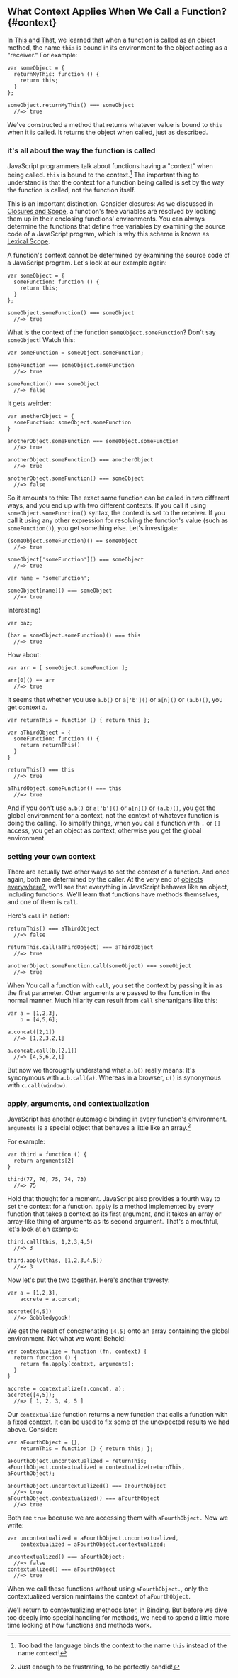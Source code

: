 ## What Context Applies When We Call a Function? {#context}

In [This and That](#this), we learned that when a function is called as an object method, the name `this` is bound in its environment to the object acting as a "receiver." For example:

    var someObject = {
      returnMyThis: function () {
        return this;
      }
    };

    someObject.returnMyThis() === someObject
      //=> true

We've constructed a method that returns whatever value is bound to `this` when it is called. It returns the object when called, just as described.

### it's all about the way the function is called

JavaScript programmers talk about functions having a "context" when being called. `this` is bound to the context.[^toobad] The important thing to understand is that the context for a function being called is set by the way the function is called, not the function itself.

[^toobad]: Too bad the language binds the context to the name `this` instead of the name `context`!

This is an important distinction. Consider closures: As we discussed in [Closures and Scope](#closures), a function's free variables are resolved by looking them up in their enclosing functions' environments. You can always determine the functions that define free variables by examining the source code of a JavaScript program, which is why this scheme is known as [Lexical Scope].

[Lexical Scope]: https://en.wikipedia.org/wiki/Scope_(computer_science)#Lexical_scoping

A function's context cannot be determined by examining the source code of a JavaScript program. Let's look at our example again:

    var someObject = {
      someFunction: function () {
        return this;
      }
    };

    someObject.someFunction() === someObject
      //=> true

What is the context of the function `someObject.someFunction`? Don't say `someObject`! Watch this:

    var someFunction = someObject.someFunction;

    someFunction === someObject.someFunction
      //=> true

    someFunction() === someObject
      //=> false

It gets weirder:

    var anotherObject = {
      someFunction: someObject.someFunction
    }

    anotherObject.someFunction === someObject.someFunction
      //=> true

    anotherObject.someFunction() === anotherObject
      //=> true

    anotherObject.someFunction() === someObject
      //=> false

So it amounts to this: The exact same function can be called in two different ways, and you end up with two different contexts. If you call it using `someObject.someFunction()` syntax, the context is set to the receiver. If you call it using any other expression for resolving the function's value (such as `someFunction()`), you get something else. Let's investigate:

    (someObject.someFunction)() == someObject
      //=> true

    someObject['someFunction']() === someObject
      //=> true

    var name = 'someFunction';

    someObject[name]() === someObject
      //=> true

Interesting!

    var baz;

    (baz = someObject.someFunction)() === this
      //=> true

How about:

    var arr = [ someObject.someFunction ];

    arr[0]() == arr
      //=> true

It seems that whether you use `a.b()` or `a['b']()` or `a[n]()` or `(a.b)()`, you get context `a`.

    var returnThis = function () { return this };

    var aThirdObject = {
      someFunction: function () {
        return returnThis()
      }
    }

    returnThis() === this
      //=> true

    aThirdObject.someFunction() === this
      //=> true

And if you don't use `a.b()` or `a['b']()` or `a[n]()` or `(a.b)()`, you get the global environment for a context, not the context of whatever function is doing the calling. To simplify things, when you call a function with `.` or `[]` access, you get an object as context, otherwise you get the global environment.

### setting your own context

There are actually two other ways to set the context of a function. And once again, both are determined by the caller. At the very end of [objects everywhere?](#objectseverywhere), we'll see that everything in JavaScript behaves like an object, including functions. We'll learn that functions have methods themselves, and one of them is `call`.

Here's `call` in action:

    returnThis() === aThirdObject
      //=> false

    returnThis.call(aThirdObject) === aThirdObject
      //=> true

    anotherObject.someFunction.call(someObject) === someObject
      //=> true

When You call a function with `call`, you set the context by passing it in as the first parameter. Other arguments are passed to the function in the normal manner. Much hilarity can result from `call` shenanigans like this:

    var a = [1,2,3],
        b = [4,5,6];

    a.concat([2,1])
      //=> [1,2,3,2,1]

    a.concat.call(b,[2,1])
      //=> [4,5,6,2,1]

But now we thoroughly understand what `a.b()` really means: It's synonymous with `a.b.call(a)`. Whereas in a browser, `c()` is synonymous with `c.call(window)`.

### apply, arguments, and contextualization

JavaScript has another automagic binding in every function's environment. `arguments` is a special object that behaves a little like an array.[^little]

[^little]: Just enough to be frustrating, to be perfectly candid!

For example:

    var third = function () {
      return arguments[2]
    }

    third(77, 76, 75, 74, 73)
      //=> 75

Hold that thought for a moment. JavaScript also provides a fourth way to set the context for a function. `apply` is a method implemented by every function that takes a context as its first argument, and it takes an array or array-like thing of arguments as its second argument. That's a mouthful, let's look at an example:

    third.call(this, 1,2,3,4,5)
      //=> 3

    third.apply(this, [1,2,3,4,5])
      //=> 3

Now let's put the two together. Here's another travesty:

    var a = [1,2,3],
        accrete = a.concat;

    accrete([4,5])
      //=> Gobbledygook!

We get the result of concatenating `[4,5]` onto an array containing the global environment. Not what we want! Behold:

    var contextualize = function (fn, context) {
      return function () {
        return fn.apply(context, arguments);
      }
    }

    accrete = contextualize(a.concat, a);
    accrete([4,5]);
      //=> [ 1, 2, 3, 4, 5 ]

Our `contextualize` function returns a new function that calls a function with a fixed context. It can be used to fix some of the unexpected results we had above. Consider:

    var aFourthObject = {},
        returnThis = function () { return this; };

    aFourthObject.uncontextualized = returnThis;
    aFourthObject.contextualized = contextualize(returnThis, aFourthObject);

    aFourthObject.uncontextualized() === aFourthObject
      //=> true
    aFourthObject.contextualized() === aFourthObject
      //=> true

Both are `true` because we are accessing them with `aFourthObject.` Now we write:

    var uncontextualized = aFourthObject.uncontextualized,
        contextualized = aFourthObject.contextualized;

    uncontextualized() === aFourthObject;
      //=> false
    contextualized() === aFourthObject
      //=> true

When we call these functions without using `aFourthObject.`, only the contextualized version maintains the context of `aFourthObject`.

We'll return to contextualizing methods later, in [Binding](#binding). But before we dive too deeply into special handling for methods, we need to spend a little more time looking at how functions and methods work.
